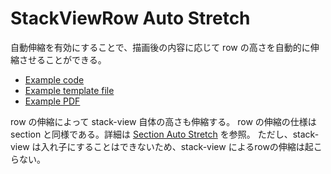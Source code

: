 # StackViewRow Auto Stretch

自動伸縮を有効にすることで、描画後の内容に応じて row の高さを自動的に伸縮させることができる。

- [Example code](test_feature.rb)
- [Example template file](template.tlf)
- [Example PDF](expect.pdf)

row の伸縮によって stack-view 自体の高さも伸縮する。
row の伸縮の仕様は section と同様である。詳細は [Section Auto Stretch](../section_report_section_auto_stretch/README.md) を参照。
ただし、stack-view は入れ子にすることはできないため、stack-view によるrowの伸縮は起こらない。
